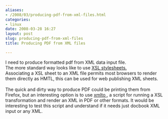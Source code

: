 ```yaml
---
aliases:
- /2008/03/producing-pdf-from-xml-files.html
categories:
- linux
date: 2008-03-28 16:27
layout: post
slug: producing-pdf-from-xml-files
title: Producing PDF from XML files

---
```


<p>
 I need to produce formatted pdf from XML data input file.
 <br/>
 The more standard way looks like to use
 <a href="http://www.w3schools.com/xsl" title="w3schools tutorial">
  XSL stylesheets.
 </a>
 <br/>
 Associating a XSL sheet to an XML file permits most browsers to render them directly as HMTL, this can be used for web publishing XML sheets.
 <br/>
 <br/>
 The quick and dirty way to produce PDF could be printing them from Firefox, but an interesting option is to use
 <a href="http://http://cyberelk.net/tim/software/xmlto/" title="xmlto homepage">
  xmlto
 </a>
 , a script for running a XSL transformation and render an XML in PDF or other formats. It would be interesting to test this script and understand if it needs just docbook XML input or any XML.
</p>
